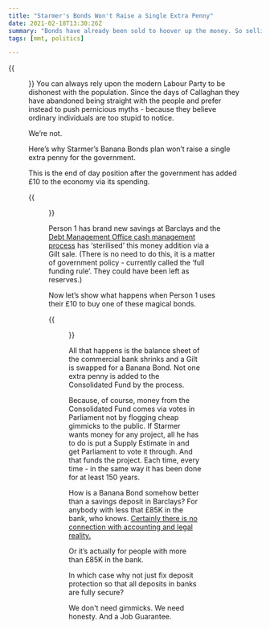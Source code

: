 ```yaml
---
title: "Starmer's Bonds Won't Raise a Single Extra Penny"
date: 2021-02-18T13:30:26Z
summary: "Bonds have already been sold to hoover up the money. So selling more bonds will just hoover up the previous bonds. Why pretend otherwise?"
tags: [mmt, politics]

---
```


{{<figure src="treasury.jpg" alt="HM Treasury">}}
You can always rely upon the modern Labour Party to be dishonest with the population. Since the days of Callaghan they have abandoned being straight with the people and prefer instead to push pernicious myths - because they believe ordinary individuals are too stupid to notice. 

We’re not. 

Here’s why Starmer’s Banana Bonds plan won’t raise a single extra penny for the government.

This is the end of day position after the government has added £10 to the economy via its spending. 

{{<figure src="step-1.png" alt="Step 1">}}

Person&nbsp;1 has brand new savings at Barclays and the [Debt Management Office cash management process][2] has ‘sterilised’ this money addition via a Gilt sale. (There is no need to do this, it is a matter of government policy - currently called the ‘full funding rule’. They could have been left as reserves.)

Now let’s show what happens when Person&nbsp;1 uses their £10 to buy one of these magical bonds.

{{<figure src="step-2.png" alt="Step 2">}}

All that happens is the balance sheet of the commercial bank shrinks and a Gilt is swapped for a Banana Bond. Not one extra penny is added to the Consolidated Fund by the process. 

Because, of course, money from the Consolidated Fund comes via votes in Parliament not by flogging cheap gimmicks to the public. If Starmer wants money for any project, all he has to do is put a Supply Estimate in and get Parliament to vote it through. And that funds the project. Each time, every time - in the same way it has been done for at least 150 years.

How is a Banana Bond somehow better than a savings deposit in Barclays? For anybody with less that £85K in the bank, who knows. [Certainly there is no connection with accounting and legal reality.][1]

Or it’s actually for people with more than £85K in the bank.

In which case why not just fix deposit protection so that all deposits in banks are fully secure? 

We don't need gimmicks. We need honesty. And a Job Guarantee. 

[1]: https://gimms.org.uk/category/mmt-long-read/working-papers/
[2]: https://dmo.gov.uk/responsibilities/money-markets/
